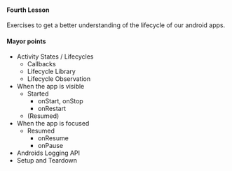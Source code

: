 #### Fourth Lesson

Exercises to get a better understanding of the lifecycle of our android apps.



#### Mayor points

- Activity States / Lifecycles 
  * Callbacks 
  * Lifecycle Library
  * Lifecycle Observation 
- When the app is visible 
  - Started
    - onStart, onStop
    - onRestart
  - (Resumed)
- When the app is focused
  - Resumed
    - onResume
    - onPause
- Androids Logging API
- Setup and Teardown 